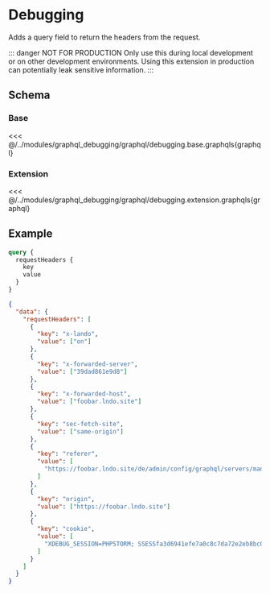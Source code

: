 # Debugging

Adds a query field to return the headers from the request.

::: danger NOT FOR PRODUCTION
Only use this during local development or on other development environments.
Using this extension in production can potentially leak sensitive information.
:::

## Schema

### Base

<<< @/../modules/graphql_debugging/graphql/debugging.base.graphqls{graphql}

### Extension

<<< @/../modules/graphql_debugging/graphql/debugging.extension.graphqls{graphql}

## Example

```graphql
query {
  requestHeaders {
    key
    value
  }
}
```

```json
{
  "data": {
    "requestHeaders": [
      {
        "key": "x-lando",
        "value": ["on"]
      },
      {
        "key": "x-forwarded-server",
        "value": ["39dad861e9d8"]
      },
      {
        "key": "x-forwarded-host",
        "value": ["foobar.lndo.site"]
      },
      {
        "key": "sec-fetch-site",
        "value": ["same-origin"]
      },
      {
        "key": "referer",
        "value": [
          "https://foobar.lndo.site/de/admin/config/graphql/servers/manage/graphql_compose_server/explorer"
        ]
      },
      {
        "key": "origin",
        "value": ["https://foobar.lndo.site"]
      },
      {
        "key": "cookie",
        "value": [
          "XDEBUG_SESSION=PHPSTORM; SSESSfa3d6941efe7a0c8c7da72e2eb8bc0e6=OH7liaho9Oe8kgb8UnEu8bP3KOHdnbaPrEeq4HEDAf6O13qq"
        ]
      }
    ]
  }
}
```
